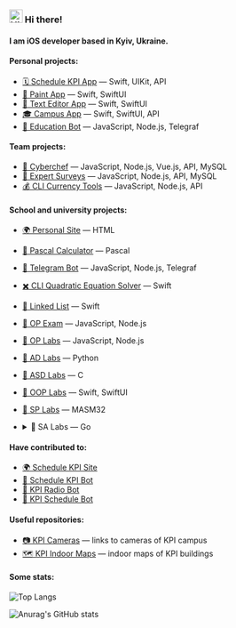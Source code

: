 ### <img src="https://user-images.githubusercontent.com/1303154/88677602-1635ba80-d120-11ea-84d8-d263ba5fc3c0.gif" width=24 alt="Hi there!"> Hi there!

#### I am iOS developer based in Kyiv, Ukraine.

#### Personal projects:

- [🗓 Schedule KPI App](https://github.com/MrPaschenko/Schedule-KPI) — Swift, UIKit, API
- [🎨 Paint App](https://github.com/MrPaschenko/Paint/tree/main) — Swift, SwiftUI
- [📓 Text Editor App](https://github.com/MrPaschenko/Text-Editor) — Swift, SwiftUI
- [🎓 Campus App](https://github.com/MrPaschenko/Campus) — Swift, SwiftUI, API
- [🤖 Education Bot](https://github.com/MrPaschenko/mrpaschenko-bot) — JavaScript, Node.js, Telegraf

#### Team projects:

- [🔪 Cyberchef](https://github.com/readme-experts/cyberchef) — JavaScript, Node.js, Vue.js, API, MySQL
- [🧾 Expert Surveys](https://github.com/MrPaschenko/expert-surveys) — JavaScript, Node.js, API, MySQL
- [💰 CLI Currency Tools](https://github.com/readme-experts/op-coursework) — JavaScript, Node.js, API

#### School and university projects:

- [🌍 Personal Site](https://github.com/MrPaschenko/site) — HTML
- [🧮 Pascal Calculator](https://github.com/MrPaschenko/lazarus-calculator) — Pascal
- [🤖 Telegram Bot](https://github.com/MrPaschenko/lesia-ukraiinka-bot) — JavaScript, Node.js, Telegraf
- [✖️ CLI Quadratic Equation Solver](https://github.com/MrPaschenko/quadratic-equation-solver) — Swift
- [🔗 Linked List](https://github.com/MrPaschenko/linked-list) — Swift
- [🏫 OP Exam](https://github.com/MrPaschenko/op-exams) — JavaScript, Node.js
- [🧪 OP Labs](https://github.com/MrPaschenko/op-labs) — JavaScript, Node.js
- [🧪 AD Labs](https://github.com/MrPaschenko/ad-labs) — Python
- [🧪 ASD Labs](https://github.com/MrPaschenko/asd-labs) — C
- [🧪 OOP Labs](https://github.com/MrPaschenko/oop-labs) — Swift, SwiftUI
- [🧪 SP Labs](https://github.com/MrPaschenko/sp-labs) — MASM32
- <details>
  <summary>🧪 SA Labs — Go</summary>
  
  1. [Git, http server](https://github.com/MrPaschenko/git-http-server)
  2. [CI, tests](https://github.com/MrPaschenko/ci-tests)
  3. [Event loop](https://github.com/MrPaschenko/event-loop)
</details>

#### Have contributed to:

- [🌍 Schedule KPI Site](https://github.com/kpi-ua/schedule.kpi.ua)
- [🤖 Schedule KPI Bot](https://github.com/kreslavskiy/Schedule-bot)
- [🤖 KPI Radio Bot](https://github.com/SvineruS/kpi_radio_bot)
- [🤖 KPI Schedule Bot](https://github.com/itkpi/kpi-schedule-bot)

#### Useful repositories:

- [📷 KPI Cameras](https://github.com/MrPaschenko/kpi-cameras) — links to cameras of KPI campus
- [🗺 KPI Indoor Maps](https://github.com/MrPaschenko/kpi-plans) — indoor maps of KPI buildings

#### Some stats:

![Top Langs](https://github-readme-stats.vercel.app/api/top-langs/?username=MrPaschenko&theme=chartreuse-dark&layout=compact)

![Anurag's GitHub stats](https://github-readme-stats.vercel.app/api?username=MrPaschenko&theme=chartreuse-dark)
